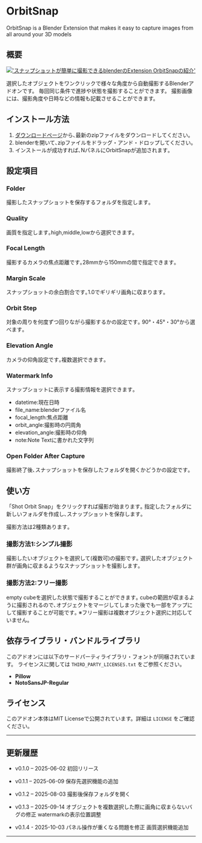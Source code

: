 # OrbitSnap
OrbitSnap is a Blender Extension that makes it easy to capture images from all around your 3D models

## 概要
[!['スナップショットが簡単に撮影できるblenderのExtension OrbitSnapの紹介'](https://github.com/user-attachments/assets/7c1b5bce-3fb6-42ce-9c96-408c4fc8616c)](https://www.youtube.com/watch?v=diSg8RvhwL0)

選択したオブジェクトをワンクリックで様々な角度から自動撮影するBlenderアドオンです。
毎回同じ条件で進捗や状態を撮影することができます。
撮影画像には、撮影角度や日時などの情報も記載させることができます。

## インストール方法
1. [ダウンロードページ](https://github.com/KaedeMakumura/OrbitSnap/releases)から､最新のzipファイルをダウンロードしてください｡
2. blenderを開いて､zipファイルをドラッグ・アンド・ドロップしてください｡
3. インストールが成功すれば､NパネルにOrbitSnapが追加されます｡

## 設定項目

### Folder
撮影したスナップショットを保存するフォルダを指定します｡

### Quality
画質を指定します｡high,middle,lowから選択できます｡

### Focal Length
撮影するカメラの焦点距離です｡28mmから150mmの間で指定できます｡

### Margin Scale
スナップショットの余白割合です｡1.0でギリギリ画角に収まります｡

### Orbit Step
対象の周りを何度ずつ回りながら撮影するかの設定です｡
90°・45°・30°から選べます｡

### Elevation Angle
カメラの仰角設定です｡複数選択できます｡

### Watermark Info
スナップショットに表示する撮影情報を選択できます｡
- datetime:現在日時
- file_name:blenderファイル名
- focal_length:焦点距離
- orbit_angle:撮影時の円周角
- elevation_angle:撮影時の仰角
- note:Note Textに書かれた文字列

### Open Folder After Capture
撮影終了後､スナップショットを保存したフォルダを開くかどうかの設定です｡


## 使い方
「Shot Orbit Snap」をクリックすれば撮影が始まります｡
指定したフォルダに新しいフォルダを作成し､スナップショットを保存します｡

撮影方法は2種類あります｡

### 撮影方法1:シンプル撮影
撮影したいオブジェクトを選択して(複数可)の撮影です｡
選択したオブジェクト群が画角に収まるようなスナップショットを撮影します｡


### 撮影方法2:フリー撮影
empty cubeを選択した状態で撮影することができます｡
cubeの範囲が収まるように撮影されるので､オブジェクトをマージしてしまった後でも一部をアップにして撮影することが可能です｡
※フリー撮影は複数オブジェクト選択に対応していません｡


## 依存ライブラリ・バンドルライブラリ

このアドオンには以下のサードパーティライブラリ・フォントが同梱されています。
ライセンスに関しては `THIRD_PARTY_LICENSES.txt` をご参照ください。

- **Pillow**
- **NotoSansJP-Regular**

## ライセンス
このアドオン本体はMIT Licenseで公開されています。詳細は `LICENSE` をご確認ください。

---

## 更新履歴

- v0.1.0 – 2025-06-02
  初回リリース

- v0.1.1 – 2025-06-09
  保存先選択機能の追加

- v0.1.2 – 2025-08-03
  撮影後保存フォルダを開く

- v0.1.3 – 2025-09-14
  オブジェクトを複数選択した際に画角に収まらないバグの修正
  watermarkの表示位置調整

- v0.1.4 - 2025-10-03
  パネル操作が重くなる問題を修正
  画質選択機能追加
---

